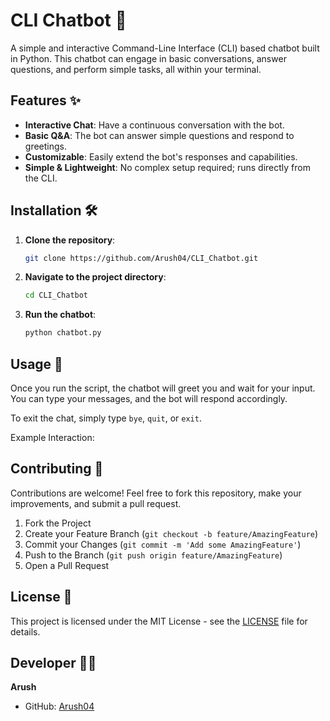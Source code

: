 # CLI Chatbot 🤖

A simple and interactive Command-Line Interface (CLI) based chatbot built in Python. This chatbot can engage in basic conversations, answer questions, and perform simple tasks, all within your terminal.

## Features ✨

- **Interactive Chat**: Have a continuous conversation with the bot.
- **Basic Q&A**: The bot can answer simple questions and respond to greetings.
- **Customizable**: Easily extend the bot's responses and capabilities.
- **Simple & Lightweight**: No complex setup required; runs directly from the CLI.

## Installation 🛠️

1.  **Clone the repository**:
    ```bash
    git clone https://github.com/Arush04/CLI_Chatbot.git
    ```
2.  **Navigate to the project directory**:
    ```bash
    cd CLI_Chatbot
    ```
3.  **Run the chatbot**:
    ```bash
    python chatbot.py
    ```

## Usage 💬

Once you run the script, the chatbot will greet you and wait for your input. You can type your messages, and the bot will respond accordingly.

To exit the chat, simply type `bye`, `quit`, or `exit`.

Example Interaction:


## Contributing 🤝

Contributions are welcome! Feel free to fork this repository, make your improvements, and submit a pull request.

1.  Fork the Project
2.  Create your Feature Branch (`git checkout -b feature/AmazingFeature`)
3.  Commit your Changes (`git commit -m 'Add some AmazingFeature'`)
4.  Push to the Branch (`git push origin feature/AmazingFeature`)
5.  Open a Pull Request

## License 📄

This project is licensed under the MIT License - see the [LICENSE](LICENSE) file for details.

## Developer 👨‍💻

**Arush**
- GitHub: [Arush04](https://github.com/Arush04)
